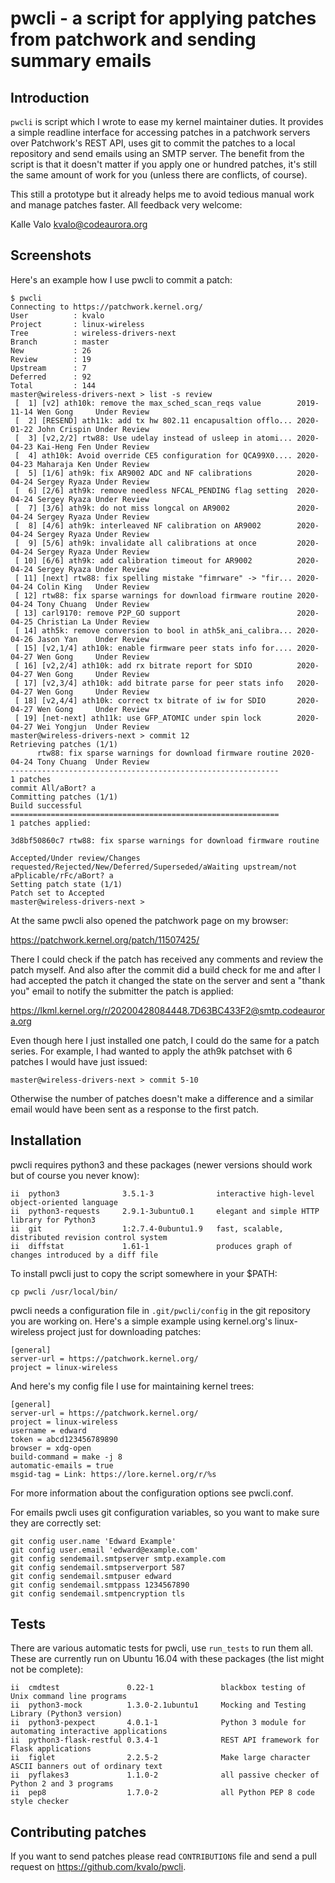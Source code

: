 # pwcli - a script for applying patches from patchwork and sending summary emails

## Introduction

`pwcli` is script which I wrote to ease my kernel maintainer duties.
It provides a simple readline interface for accessing patches in a
patchwork servers over Patchwork's REST API, uses git to commit the
patches to a local repository and send emails using an SMTP server.
The benefit from the script is that it doesn't matter if you apply one
or hundred patches, it's still the same amount of work for you (unless
there are conflicts, of course).

This still a prototype but it already helps me to avoid tedious manual
work and manage patches faster. All feedback very welcome:

Kalle Valo <kvalo@codeaurora.org>

## Screenshots

Here's an example how I use pwcli to commit a patch:

```
$ pwcli
Connecting to https://patchwork.kernel.org/
User          : kvalo
Project       : linux-wireless
Tree          : wireless-drivers-next
Branch        : master
New           : 26
Review        : 19
Upstream      : 7
Deferred      : 92
Total         : 144
master@wireless-drivers-next > list -s review
 [  1] [v2] ath10k: remove the max_sched_scan_reqs value        2019-11-14 Wen Gong     Under Review     
 [  2] [RESEND] ath11k: add tx hw 802.11 encapusaltion offlo... 2020-01-22 John Crispin Under Review     
 [  3] [v2,2/2] rtw88: Use udelay instead of usleep in atomi... 2020-04-23 Kai-Heng Fen Under Review     
 [  4] ath10k: Avoid override CE5 configuration for QCA99X0.... 2020-04-23 Maharaja Ken Under Review     
 [  5] [1/6] ath9k: fix AR9002 ADC and NF calibrations          2020-04-24 Sergey Ryaza Under Review     
 [  6] [2/6] ath9k: remove needless NFCAL_PENDING flag setting  2020-04-24 Sergey Ryaza Under Review     
 [  7] [3/6] ath9k: do not miss longcal on AR9002               2020-04-24 Sergey Ryaza Under Review     
 [  8] [4/6] ath9k: interleaved NF calibration on AR9002        2020-04-24 Sergey Ryaza Under Review     
 [  9] [5/6] ath9k: invalidate all calibrations at once         2020-04-24 Sergey Ryaza Under Review     
 [ 10] [6/6] ath9k: add calibration timeout for AR9002          2020-04-24 Sergey Ryaza Under Review     
 [ 11] [next] rtw88: fix spelling mistake "fimrware" -> "fir... 2020-04-24 Colin King   Under Review     
 [ 12] rtw88: fix sparse warnings for download firmware routine 2020-04-24 Tony Chuang  Under Review     
 [ 13] carl9170: remove P2P_GO support                          2020-04-25 Christian La Under Review     
 [ 14] ath5k: remove conversion to bool in ath5k_ani_calibra... 2020-04-26 Jason Yan    Under Review     
 [ 15] [v2,1/4] ath10k: enable firmware peer stats info for.... 2020-04-27 Wen Gong     Under Review     
 [ 16] [v2,2/4] ath10k: add rx bitrate report for SDIO          2020-04-27 Wen Gong     Under Review     
 [ 17] [v2,3/4] ath10k: add bitrate parse for peer stats info   2020-04-27 Wen Gong     Under Review     
 [ 18] [v2,4/4] ath10k: correct tx bitrate of iw for SDIO       2020-04-27 Wen Gong     Under Review     
 [ 19] [net-next] ath11k: use GFP_ATOMIC under spin lock        2020-04-27 Wei Yongjun  Under Review     
master@wireless-drivers-next > commit 12
Retrieving patches (1/1)
      rtw88: fix sparse warnings for download firmware routine 2020-04-24 Tony Chuang  Under Review     
------------------------------------------------------------
1 patches
commit All/aBort? a
Committing patches (1/1)
Build successful                                                 
============================================================
1 patches applied:

3d8bf50860c7 rtw88: fix sparse warnings for download firmware routine

Accepted/Under review/Changes requested/Rejected/New/Deferred/Superseded/aWaiting upstream/not aPplicable/rFc/aBort? a
Setting patch state (1/1)
Patch set to Accepted
master@wireless-drivers-next > 
```

At the same pwcli also opened the patchwork page on my browser:

https://patchwork.kernel.org/patch/11507425/ 

There I could check if the patch has received any comments and review
the patch myself. And also after the commit did a build check for me
and after I had accepted the patch it changed the state on the server
and sent a "thank you" email to notify the submitter the patch is
applied:

https://lkml.kernel.org/r/20200428084448.7D63BC433F2@smtp.codeaurora.org

Even though here I just installed one patch, I could do the same for a
patch series. For example, I had wanted to apply the ath9k patchset
with 6 patches I would have just issued:

```
master@wireless-drivers-next > commit 5-10
```

Otherwise the number of patches doesn't make a difference and a
similar email would have been sent as a response to the first patch.

## Installation

pwcli requires python3 and these packages (newer versions should work
but of course you never know):


```
ii  python3              3.5.1-3              interactive high-level object-oriented language
ii  python3-requests     2.9.1-3ubuntu0.1     elegant and simple HTTP library for Python3
ii  git                  1:2.7.4-0ubuntu1.9   fast, scalable, distributed revision control system
ii  diffstat             1.61-1               produces graph of changes introduced by a diff file
```

To install pwcli just to copy the script somewhere in your $PATH:

```
cp pwcli /usr/local/bin/
```

pwcli needs a configuration file in `.git/pwcli/config` in the git
repository you are working on. Here's a simple example using
kernel.org's linux-wireless project just for downloading patches:


```
[general]
server-url = https://patchwork.kernel.org/
project = linux-wireless
```

And here's my config file I use for maintaining kernel trees:

```
[general]
server-url = https://patchwork.kernel.org/
project = linux-wireless
username = edward
token = abcd123456789890
browser = xdg-open
build-command = make -j 8
automatic-emails = true
msgid-tag = Link: https://lore.kernel.org/r/%s
```

For more information about the configuration options see pwcli.conf.

For emails pwcli uses git configuration variables, so you want to make
sure they are correctly set:

```
git config user.name 'Edward Example'
git config user.email 'edward@example.com'
git config sendemail.smtpserver smtp.example.com
git config sendemail.smtpserverport 587
git config sendemail.smtpuser edward
git config sendemail.smtppass 1234567890
git config sendemail.smtpencryption tls
```

## Tests

There are various automatic tests for pwcli, use `run_tests` to run
them all. These are currently run on Ubuntu 16.04 with these packages
(the list might not be complete):

```
ii  cmdtest               0.22-1               blackbox testing of Unix command line programs
ii  python3-mock          1.3.0-2.1ubuntu1     Mocking and Testing Library (Python3 version)
ii  python3-pexpect       4.0.1-1              Python 3 module for automating interactive applications
ii  python3-flask-restful 0.3.4-1              REST API framework for Flask applications
ii  figlet                2.2.5-2              Make large character ASCII banners out of ordinary text
ii  pyflakes3             1.1.0-2              all passive checker of Python 2 and 3 programs
ii  pep8                  1.7.0-2              all Python PEP 8 code style checker
```

## Contributing patches

If you want to send patches please read `CONTRIBUTIONS` file and send
a pull request on https://github.com/kvalo/pwcli.
